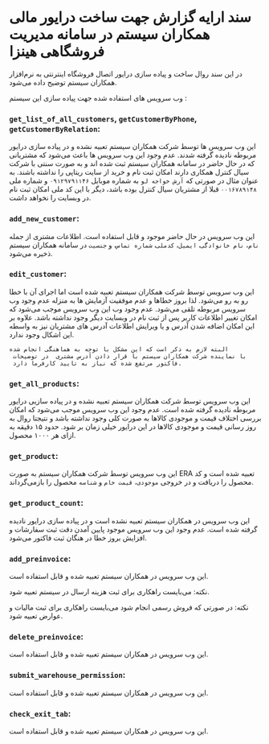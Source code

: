 # سند ارایه گزارش جهت ساخت درایور مالی همکاران سیستم در سامانه مدیریت فروشگاهی هینزا
در این سند روال ساخت و پیاده سازی درایور اتصال فروشگاه اینترنتی به نرم‌افزار همکاران سیستم توضیح داده می‌شود.

وب سرویس های استفاده شده جهت پیاده سازی این سیستم :

### `get_list_of_all_customers`, `getCustomerByPhone`, `getCustomerByRelation`:
این وب سرویس ها توسط شرکت همکاران سیستم تعبیه نشده و در پیاده سازی درایور مربوطه نادیده گرفته شدند.
عدم وجود این وب سرویس ها باعث می‌شود که مشتریانی که در حال حاضر در سامانه همکاران سیستم ثبت شده اند و به صورت سنتی با شرکت سیال کنترل همکاری دارند امکان ثبت نام و خرید از سایت ریتاپی را نداشته باشند.
به عنوان مثال در صورتی که `آرش خواجه لو` به شماره موبایل `۰۹۱۲۹۷۹۱۱۴۶` و شماره ملی `۰۰۱۶۷۸۹۱۴۸` قبلا از مشتریان سیال کنترل بوده باشد، دیگر با این کد ملی امکان ثبت نام در وبسایت را نخواهد داشت.

### `add_new_customer`:
این وب سرویس در حال حاضر موجود و قابل استفاده است.
اطلاعات مشتری از جمله `نام`، `نام خانوادگی`، `ایمیل`، `کدملی`، `شماره تماس`، و `جنسیت` در سامانه همکاران سیستم ذخیره می‌شود.

### `edit_customer`:
این وب سرویس توسط شرکت همکاران سیستم تعبیه شده است اما اجرای آن با خطا رو به رو می‌شود.
لذا بروز خطاها و عدم موفقیت آزمایش ها به منزله عدم وجود وب سرویس مربوطه تلقی می‌شود.
عدم وجود وب این وب سرویس موجب می‌شود که امکان تغییر اطلاعات کاربر پس از ثبت نام در وبسایت دیگر وجود نداشته باشد.
علاوه بر این امکان اضافه شدن آدرس و یا ویرایش اطلاعات آدرس های مشتریان نیز به واسطه این اشکال وجود ندارد.
```
البته لازم به ذکر است که این مشکل با توجه به هماهنگی انجام شده
 با نماینده شرکت همکاران سیستم با قرار دادن آدرس مشتری  در توضیحات 
 فاکتور مرتفع شده که نیاز به تایید کارفرما دارد.
```

### `get_all_products`:
این وب سرویس توسط شرکت همکاران سیستم تعبیه نشده و در پیاده سازیی درایور مربوطه نادیده گرفته شده است.
عدم وجود این وب سرویس موجب می‌شود که امکان بررسی اختلاف قیمت و موجودی کالاها به صورت کلی وجود نداشته باشد و نتیجتا روال به روز رسانی قیمت و موجودی کالاها در این درایور خیلی زمان بر شود.
حدود ۱۵ دقیقه به ازای هر ۱۰۰۰ محصول.

### `get_product`:
این وب سرویس توسط شرکت همکاران سیستم به صورت ERA تعبیه شده است و کد محصول را دریافت و در خروجی `موجودی`، `قیمت خام` و `شناسه` محصول را باز‌می‌گرداند.

### `get_product_count`:
این وب سرویس در همکاران سیستم تعبیه نشده است و در پیاده سازی درایور نادیده گرفته شده است.
عدم وجود این وب سرویس موجود پایین آمدن دقت ثبت سفارشات و افزایش بروز خطا در هنگان ثبت فاکتور می‌شود.

### `add_preinvoice`:
این وب سرویس در همکاران سیستم تعبیه شده و قابل استفاده است.

نکته: می‌بایست راهکاری برای ثبت هزینه ارسال در سیستم تعبیه شود.

نکته: در صورتی که فروش رسمی انجام شود می‌بایست راهکاری برای ثبت مالیات و عوارض تعبیه شود.

### `delete_preinvoice`:
این وب سرویس در همکاران سیستم تعبیه شده و قابل استفاده است.

### `submit_warehouse_permission`:
این وب سرویس در همکاران سیستم تعبیه شده و قابل استفاده است.

### `check_exit_tab`:
این وب سرویس در همکاران سیستم تعبیه شده و قابل استفاده است.

